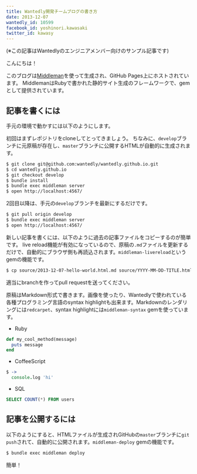 ```yaml
---
title: Wantedly開発チームブログの書き方
date: 2013-12-07
wantedly_id: 10599
facebook_id: yoshinori.kawasaki
twitter_id: kawasy
---
```


(※この記事はWantedlyのエンジニアメンバー向けのサンプル記事です)

こんにちは！

このブログは[Middleman](http://middlemanapp.com/)を使って生成され、GitHub Pages上にホストされています。
MiddlemanはRubyで書かれた静的サイト生成のフレームワークで、gemとして提供されています。

## 記事を書くには

手元の環境で動かすには以下のようにします。

初回はまずレポジトリをcloneしてとってきましょう。
ちなみに、`develop`ブランチに元原稿が存在し、`master`ブランチに公開するHTMLが自動的に生成されます。

```bash
$ git clone git@github.com:wantedly/wantedly.github.io.git
$ cd wantedly.github.io
$ git checkout develop
$ bundle install
$ bundle exec middleman server
$ open http://localhost:4567/
```

2回目以降は、手元の`develop`ブランチを最新にするだけです。

```bash
$ git pull origin develop
$ bundle exec middleman server
$ open http://localhost:4567/
```

新しい記事を書くには、以下のように過去の記事ファイルをコピーするのが簡単です。
live reload機能が有効になっているので、原稿の`.md`ファイルを更新するだけで、自動的にブラウザ側も再読込されます。`middleman-livereload`というgemの機能です。

```bash
$ cp source/2013-12-07-hello-world.html.md source/YYYY-MM-DD-TITLE.html.md
```

適当にbranchを作ってpull requestを送ってください。

原稿はMarkdown形式で書きます。画像を使ったり、Wantedlyで使われている各種プログラミング言語のsyntax highlightも出来ます。Markdownのレンダリングには`redcarpet`、syntax highlightには`middleman-syntax` gemを使っています。

- Ruby

```ruby
def my_cool_method(message)
  puts message
end
```

- CoffeeScript

```coffeescript
$ ->
  console.log 'hi'
```

- SQL

```sql
SELECT COUNT(*) FROM users
```


## 記事を公開するには

以下のようにすると、HTMLファイルが生成されGitHubの`master`ブランチに`git push`されて、自動的に公開されます。`middleman-deploy` gemの機能です。

```bash
$ bundle exec middleman deploy
```

簡単！
